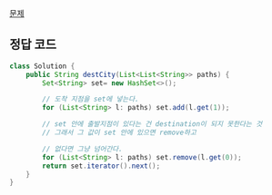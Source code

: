 [문제](https://leetcode.com/problems/destination-city/description/)

## 정답 코드 
``` java
class Solution {
    public String destCity(List<List<String>> paths) {
        Set<String> set= new HashSet<>();

        // 도착 지점을 set에 넣는다. 
        for (List<String> l: paths) set.add(l.get(1));

        // set 안에 출발지점이 있다는 건 destination이 되지 못한다는 것 
        // 그래서 그 값이 set 안에 있으면 remove하고

        // 없다면 그냥 넘어간다. 
        for (List<String> l: paths) set.remove(l.get(0));
        return set.iterator().next();
    }
}
```
